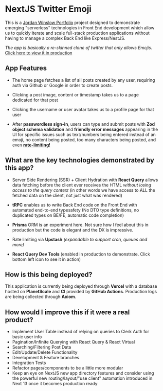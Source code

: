 # NextJS Twitter Emoji

This is a [Jordan Winslow Portfolio](https://JordanWinslow.dev) project designed to demonstrate emerging "serverless" technologies in Front End development which allow us to quickly iterate and scale full-stack production applications without having to manage a complex Back End like Express/NestJS.

_The app is basically a re-skinned clone of twitter that only allows Emojis._ [Click here to view it in production](https://next-twitter-emoji-113lgjtkk-jordanwinslow.vercel.app/)

## App Features

- The home page fetches a list of all posts created by any user, requiring auth via Github or Google in order to create posts.

- Clicking a post image, content or timestamp takes us to a page dedicated for that post

- Clicking the username or user avatar takes us to a profile page for that user

- After **passwordless sign-in**, users can type and submit posts with **Zod object schema validation** and **friendly error messages** appearing in the UI for specific issues such as text/numbers being entered instead of an emoji, no content being posted, too many characters being posted, and even <u>**rate-limiting!**</u>

## What are the key technologies demonstrated by this app?

- Server Side Rendering (SSR) + Client Hydration with **React Query** allows data fetching before the client ever receives the HTML _without losing access to the query context_ (in other words we have access to ALL the fetched data on the client, not just what was rendered)

- **tRPC** enables us to write Back End code on the Front End with automated end-to-end typesafety (No DTO type definitions, no duplicated types on BE/FE, automatic code completion)

- **Prisma** ORM is an experiment here. Not sure how I feel about this in production but the code is elegant and the DX is impressive.

- Rate limiting via **Upstash** _(expandable to support cron, queues and more)_

- **React Query Dev Tools** (enabled in production to demonstrate. Click bottom left icon to see it in action)

## How is this being deployed?

This application is currently being deployed through **Vercel** with a database hosted on **PlanetScale** and **CI** provided by **GitHub Actions**. Production logs are being collected through **Axiom**.

## How would I improve this if it were a real product?

- Implement User Table instead of relying on queries to Clerk Auth for basic user info
- Pagination/Infinite Querying with React Query & React Virtual
- Searching/Filtering Post Data
- Edit/Update/Delete Functionality
- Development & Feature branches
- Integration Tests
- Refactor pages/components to be a little more modular
- Keep an eye on NextJS new app directory features and consider using the powerful new routing/layout/"use client" automation introduced in Next 13 once it becomes production ready
